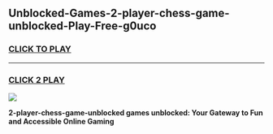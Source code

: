 
## Unblocked-Games-2-player-chess-game-unblocked-Play-Free-g0uco
<h3>
<a href="https://premium76.site?title=2-player-chess-game-unblocked&ref=09A">CLICK TO PLAY</a></h3>
<hr>

<h3>
<a href="https://premium76.site?title=2-player-chess-game-unblocked&ref=09A">CLICK 2 PLAY</a>
  
</h3>

<a href="https://premium76.site?title=2-player-chess-game-unblocked&ref=09A"><img src="https://clearcache.store/games.png"></a>


**2-player-chess-game-unblocked games unblocked: Your Gateway to Fun and Accessible Online Gaming**
